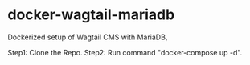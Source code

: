 # docker-wagtail-mariadb
Dockerized setup of Wagtail CMS with MariaDB,

Step1: Clone the Repo.
Step2: Run command "docker-compose up -d".
